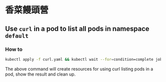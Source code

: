 # 香菜饅頭營
## Use `curl` in a pod to list all pods in namespace `default`

### How to
```bash
kubectl apply -f curl.yaml && kubectl wait --for=condition=complete job/curl-list-pod-job --timeout=30s && kubectl logs job/curl-list-pod-job && kubectl delete job/curl-list-pod-job
```

The above command will create resources for using curl listing pods in a pod, show the result and clean up.
